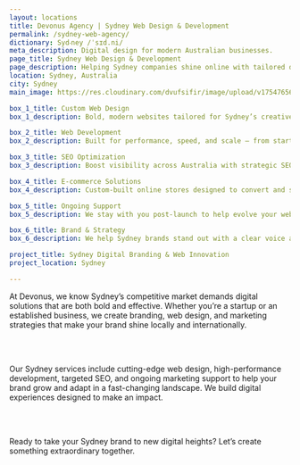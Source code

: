 ```yaml
---
layout: locations
title: Devonus Agency | Sydney Web Design & Development
permalink: /sydney-web-agency/
dictionary: Syd‧ney /ˈsɪd.ni/
meta_description: Digital design for modern Australian businesses.
page_title: Sydney Web Design & Development
page_description: Helping Sydney companies shine online with tailored design and development.
location: Sydney, Australia
city: Sydney
main_image: https://res.cloudinary.com/dvufsifir/image/upload/v1754765657/sydney_rtmpzj.webp

box_1_title: Custom Web Design
box_1_description: Bold, modern websites tailored for Sydney’s creative, competitive business landscape.

box_2_title: Web Development
box_2_description: Built for performance, speed, and scale — from startups to established firms.

box_3_title: SEO Optimization
box_3_description: Boost visibility across Australia with strategic SEO that works.

box_4_title: E-commerce Solutions
box_4_description: Custom-built online stores designed to convert and scale seamlessly.

box_5_title: Ongoing Support
box_5_description: We stay with you post-launch to help evolve your website as your business grows.

box_6_title: Brand & Strategy
box_6_description: We help Sydney brands stand out with a clear voice and intentional design.

project_title: Sydney Digital Branding & Web Innovation  
project_location: Sydney

---
```


At Devonus, we know Sydney’s competitive market demands digital solutions that are both bold and effective. Whether you’re a startup or an established business, we create branding, web design, and marketing strategies that make your brand shine locally and internationally.

<br>  
<br>

Our Sydney services include cutting-edge web design, high-performance development, targeted SEO, and ongoing marketing support to help your brand grow and adapt in a fast-changing landscape. We build digital experiences designed to make an impact.

<br>  
<br>

Ready to take your Sydney brand to new digital heights? Let’s create something extraordinary together.
